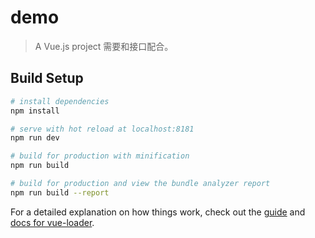 # demo

> A Vue.js project
需要和接口配合。

## Build Setup

``` bash
# install dependencies
npm install

# serve with hot reload at localhost:8181
npm run dev

# build for production with minification
npm run build

# build for production and view the bundle analyzer report
npm run build --report
```

For a detailed explanation on how things work, check out the [guide](http://vuejs-templates.github.io/webpack/) and [docs for vue-loader](http://vuejs.github.io/vue-loader).
